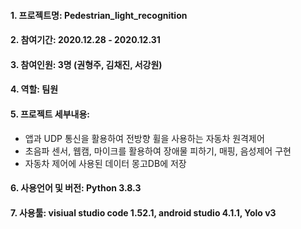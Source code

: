 #### 1. 프로젝트명: Pedestrian_light_recognition
#### 2. 참여기간: 2020.12.28 - 2020.12.31
#### 3. 참여인원: 3명 (권형주, 김채진, 서강원)
#### 4. 역할: 팀원
#### 5. 프로젝트 세부내용:
   - 앱과 UDP 통신을 활용하여 전방향 휠을 사용하는 자동차 원격제어
   - 초음파 센서, 웹캠, 마이크를 활용하여 장애물 피하기, 매핑, 음성제어 구현
   - 자동차 제어에 사용된 데이터 몽고DB에 저장
#### 6. 사용언어 및 버전: Python 3.8.3
#### 7. 사용툴: visiual studio code 1.52.1, android studio 4.1.1, Yolo v3

   